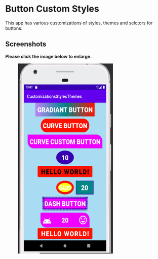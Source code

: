 # Button Custom Styles 
This app has various customizations of styles, themes and selctors for buttons.

## Screenshots

**Please click the image below to enlarge.**

<img src="https://github.com/cheetahmail007/Custom-Button-Styles-/blob/master/app/src/main/java/com/example/assets/screenshot.png.png" height="600" width="300" hspace="40">
